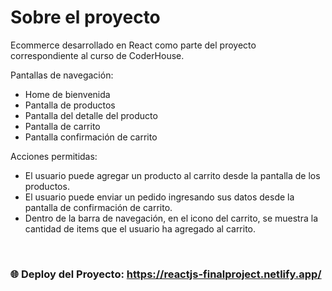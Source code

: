 # Sobre el proyecto

Ecommerce desarrollado en React como parte del proyecto correspondiente al curso de CoderHouse.

Pantallas de navegación: 
+ Home de bienvenida
+ Pantalla de productos
+ Pantalla del detalle del producto
+ Pantalla de carrito
+ Pantalla confirmación de carrito


Acciones permitidas:

- El usuario puede agregar un producto al carrito desde la pantalla de los productos.
- El usuario puede enviar un pedido ingresando sus datos desde la pantalla de confirmación de carrito.
- Dentro de la barra de navegación, en el icono del carrito, se muestra la cantidad de items que el usuario ha agregado al carrito.

<br> 

### 🌐 Deploy del Proyecto: https://reactjs-finalproject.netlify.app/


